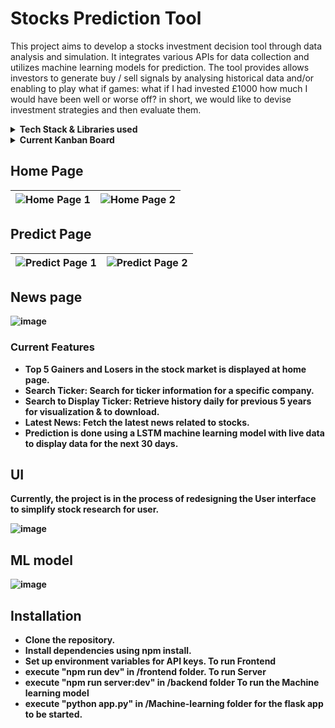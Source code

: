 # Stocks Prediction Tool
This project aims to develop a stocks investment decision tool through data analysis and simulation. It integrates various APIs for data collection and utilizes machine learning models for prediction. The tool provides allows investors to generate buy / sell signals by analysing historical data and/or enabling to play what if games: what if I had invested £1000 how much I would have been well or worse off? in short, we would like to devise investment strategies and then evaluate them.

<details>
<summary> <strong>Tech Stack & Libraries used <strong></summary>
  
## Languages
- <img src="https://upload.wikimedia.org/wikipedia/commons/4/4c/Typescript_logo_2020.svg" alt="TypeScript Logo" width="20" height="20"> TypeScript
- <img src="https://upload.wikimedia.org/wikipedia/commons/c/c3/Python-logo-notext.svg" alt="Python Logo" width="20" height="20"> Python

## **Front End**
- React (Typescript)

## **Back End**
- Node.js (Typescript)

## To Transfer API data from **frontend** to **Machine learning model**
- Flask (Python) was used to receive data from React 

## APIs Used
- [Twelve Data](https://twelvedata.com/)
- [Polygon.io ](https://polygon.io/)
- [financialmodelingprep.com](https://site.financialmodelingprep.com/)

### Visualization Libraries
The project utilizes Recharts and Charts.js libraries for visualizing data, enabling users to interpret trends and patterns effectively.
- [Recharts](https://recharts.org/en-US/)
- [Charts.js](https://www.chartjs.org/)


</details>

<details>

<summary> <strong>Current Kanban Board <strong></summary>

![image](https://github.com/MabroorA/stocks-prediction-app/assets/109113298/6d2c1184-95d6-434d-8cfa-089f16fd315c)


</details>

## Home Page


| ![Home Page 1](https://github.com/MabroorA/stocks-prediction-app/assets/109113298/185930e7-edf1-4a0e-8d57-9d371cc18f2f) | ![Home Page 2](https://github.com/MabroorA/stocks-prediction-app/assets/109113298/5ce85d2c-2939-4ce5-ba76-cff1ad250fe7) |
|---|---|



## Predict Page



| ![Predict Page 1](https://github.com/MabroorA/stocks-prediction-app/assets/109113298/d3c1cac7-623c-4b91-a5e6-dc146bd7b1c8) | ![Predict Page 2](https://github.com/MabroorA/stocks-prediction-app/assets/109113298/e5682472-009c-4844-ae53-e9bb2dfc450b) |
|---|---|


## News page

![image](https://github.com/MabroorA/stocks-prediction-app/assets/109113298/07dc1b66-6e87-46dc-8387-e9ab40bda514)




### Current Features
- Top 5 Gainers and Losers in the stock market is displayed at home page.
- Search Ticker: Search for ticker information for a specific company.
- Search to Display Ticker: Retrieve history daily for previous 5 years for visualization & to download.
- Latest News: Fetch the latest news related to stocks.
- Prediction is done using a LSTM machine learning model with live data to display data for the next 30 days. 
## UI
Currently, the project is in the process of redesigning the User interface to simplify stock research for user.

![image](https://github.com/MabroorA/stocks-prediction-app/assets/109113298/06ac4713-0988-4c52-8eab-9dcc9fec4804)
## ML model
![image](https://github.com/MabroorA/Stocks-Prediction-App/assets/109113298/24f86da0-dbb7-4a64-b88b-96c11c141e09)


## Installation
- Clone the repository.
- Install dependencies using npm install.
- Set up environment variables for API keys.
To run Frontend  
- execute "npm run dev" in /frontend folder.
To run Server
- execute "npm run server:dev" in /backend folder
To run the Machine learning model  
- execute "python app.py" in /Machine-learning folder for the flask app to be started.


